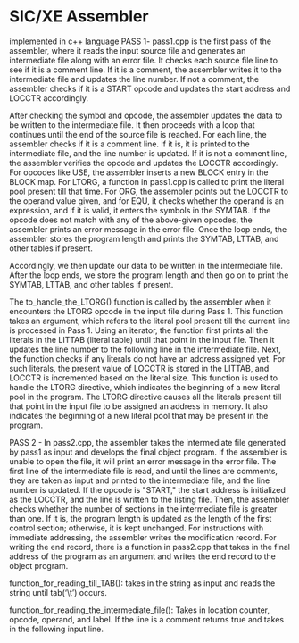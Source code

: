 # SIC/XE Assembler
implemented in c++ language
 PASS 1-
  pass1.cpp is the first pass of the assembler, where it reads the input source file and generates an intermediate file along with an error file. It checks each source file line to see if it is a comment line. If it is a comment, the assembler writes it to the intermediate file and updates the line number. If not a comment, the assembler checks if it is a START opcode and updates the start address and LOCCTR accordingly.

After checking the symbol and opcode, the assembler updates the data to be written to the intermediate file. It then proceeds with a loop that continues until the end of the source file is reached. For each line, the assembler checks if it is a comment line. If it is, it is printed to the intermediate file, and the line number is updated. If it is not a comment line, the assembler verifies the opcode and updates the LOCCTR accordingly.
For opcodes like USE, the assembler inserts a new BLOCK entry in the BLOCK map. For LTORG, a function in pass1.cpp is called to print the literal pool present till that time. For ORG, the assembler points out the LOCCTR to the operand value given, and for EQU, it checks whether the operand is an expression, and if it is valid, it enters the symbols in the SYMTAB. If the opcode does not match with any of the above-given opcodes, the assembler prints an error message in the error file.
Once the loop ends, the assembler stores the program length and prints the SYMTAB, LTTAB, and other tables if present.

Accordingly, we then update our data to be written in the intermediate file. After the loop ends, we store the program length and then go on to print the SYMTAB, LTTAB, and other tables if present. 

The to_handle_the_LTORG() function is called by the assembler when it encounters the LTORG opcode in the input file during Pass 1. This function takes an argument, which refers to the literal pool present till the current line is processed in Pass 1.
Using an iterator, the function first prints all the literals in the LITTAB (literal table) until that point in the input file. Then it updates the line number to the following line in the intermediate file. Next, the function checks if any literals do not have an address assigned yet. For such literals, the present value of LOCCTR is stored in the LITTAB, and LOCCTR is incremented based on the literal size. This function is used to handle the LTORG directive, which indicates the beginning of a new literal pool in the program. The LTORG directive causes all the literals present till that point in the input file to be assigned an address in memory. It also indicates the beginning of a new literal pool that may be present in the program.

PASS 2 -
In pass2.cpp, the assembler takes the intermediate file generated by pass1 as input and develops the final object program. If the assembler is unable to open the file, it will print an error message in the error file. The first line of the intermediate file is read, and until the lines are comments, they are taken as input and printed to the intermediate file, and the line number is updated. If the opcode is "START," the start address is initialized as the LOCCTR, and the line is written to the listing file. Then, the assembler checks whether the number of sections in the intermediate file is greater than one. If it is, the program length is updated as the length of the first control section; otherwise, it is kept unchanged. For instructions with immediate addressing, the assembler writes the modification record. For writing the end record, there is a function in pass2.cpp that takes in the final address of the program as an argument and writes the end record to the object program.

function_for_reading_till_TAB(): takes in the string as input and reads the string until tab(‘\t’) occurs. 
 
function_for_reading_the_intermediate_file():  Takes in location counter, opcode, operand, and label. If the line is a comment returns true and takes in the following input line.  
 



